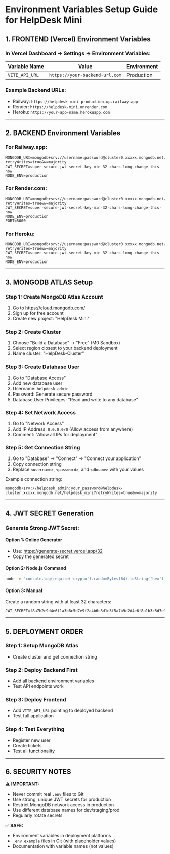 # Environment Variables Setup Guide for HelpDesk Mini

## 1. FRONTEND (Vercel) Environment Variables

### In Vercel Dashboard → Settings → Environment Variables:

| Variable Name    | Value                                    | Environment |
|-----------------|------------------------------------------|-------------|
| `VITE_API_URL`  | `https://your-backend-url.com`          | Production  |

### Example Backend URLs:
- Railway: `https://helpdesk-mini-production.up.railway.app`
- Render: `https://helpdesk-mini.onrender.com`  
- Heroku: `https://your-app-name.herokuapp.com`

---

## 2. BACKEND Environment Variables

### For Railway.app:
```env
MONGODB_URI=mongodb+srv://username:password@cluster0.xxxxx.mongodb.net/helpdesk_mini?retryWrites=true&w=majority
JWT_SECRET=super-secure-jwt-secret-key-min-32-chars-long-change-this-now
NODE_ENV=production
```

### For Render.com:
```env
MONGODB_URI=mongodb+srv://username:password@cluster0.xxxxx.mongodb.net/helpdesk_mini?retryWrites=true&w=majority
JWT_SECRET=super-secure-jwt-secret-key-min-32-chars-long-change-this-now
NODE_ENV=production
PORT=5000
```

### For Heroku:
```env
MONGODB_URI=mongodb+srv://username:password@cluster0.xxxxx.mongodb.net/helpdesk_mini?retryWrites=true&w=majority
JWT_SECRET=super-secure-jwt-secret-key-min-32-chars-long-change-this-now
NODE_ENV=production
```

---

## 3. MONGODB ATLAS Setup

### Step 1: Create MongoDB Atlas Account
1. Go to https://cloud.mongodb.com/
2. Sign up for free account
3. Create new project: "HelpDesk Mini"

### Step 2: Create Cluster
1. Choose "Build a Database" → "Free" (M0 Sandbox)
2. Select region closest to your backend deployment
3. Name cluster: "HelpDesk-Cluster"

### Step 3: Create Database User
1. Go to "Database Access"
2. Add new database user
3. Username: `helpdesk_admin`
4. Password: Generate secure password
5. Database User Privileges: "Read and write to any database"

### Step 4: Set Network Access
1. Go to "Network Access"
2. Add IP Address: `0.0.0.0/0` (Allow access from anywhere)
3. Comment: "Allow all IPs for deployment"

### Step 5: Get Connection String
1. Go to "Database" → "Connect" → "Connect your application"
2. Copy connection string
3. Replace `<username>`, `<password>`, and `<dbname>` with your values

Example connection string:
```
mongodb+srv://helpdesk_admin:your_password@helpdesk-cluster.xxxxx.mongodb.net/helpdesk_mini?retryWrites=true&w=majority
```

---

## 4. JWT SECRET Generation

### Generate Strong JWT Secret:

#### Option 1: Online Generator
- Use: https://generate-secret.vercel.app/32
- Copy the generated secret

#### Option 2: Node.js Command
```bash
node -e "console.log(require('crypto').randomBytes(64).toString('hex'))"
```

#### Option 3: Manual
Create a random string with at least 32 characters:
```
JWT_SECRET=f8a7b2c9d4e6f1a3b8c5d7e9f2a4b6c8d1e3f5a7b9c2d4e6f8a1b3c5d7e9f2a4
```

---

## 5. DEPLOYMENT ORDER

### Step 1: Setup MongoDB Atlas
- Create cluster and get connection string

### Step 2: Deploy Backend First
- Add all backend environment variables
- Test API endpoints work

### Step 3: Deploy Frontend
- Add `VITE_API_URL` pointing to deployed backend
- Test full application

### Step 4: Test Everything
- Register new user
- Create tickets  
- Test all functionality

---

## 6. SECURITY NOTES

⚠️ **IMPORTANT:**
- Never commit real `.env` files to Git
- Use strong, unique JWT secrets for production
- Restrict MongoDB network access in production
- Use different database names for dev/staging/prod
- Regularly rotate secrets

✅ **SAFE:**
- Environment variables in deployment platforms
- `.env.example` files in Git (with placeholder values)
- Documentation with variable names (not values)